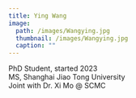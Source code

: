 ```yaml
---
title: Ying Wang
image: 
  path: /images/Wangying.jpg
  thumbnail: /images/Wangying.jpg
  caption: ""
---
```

PhD Student, started 2023  
MS, Shanghai Jiao Tong University  
Joint with Dr. Xi Mo @ SCMC  
 
